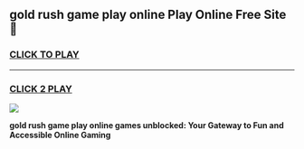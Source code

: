 
## gold rush game play online Play Online Free Site 👋
<h3>
<a href="https://download.freeplayer.one?title=gold_rush_game_play_online&ref=21F">CLICK TO PLAY</a></h3>
<hr>

<h3>
<a href="https://download.freeplayer.one?title=gold_rush_game_play_online&ref=21F">CLICK 2 PLAY</a>
  
</h3>

<a href="https://download.freeplayer.one?title=gold_rush_game_play_online&ref=21F"><img src="https://cdnb.artstation.com/p/assets/images/images/032/539/853/original/anto-thomas-button-gif.gif"></a>


**gold rush game play online games unblocked: Your Gateway to Fun and Accessible Online Gaming**
